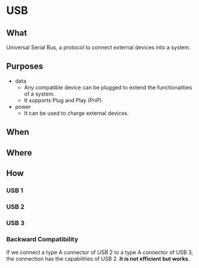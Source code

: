 # USB

## What

Universal Serial Bus, a protocol to connect external devices into a system.

## Purposes

- data
    - Any compatible device can be plugged to extend the functionalities of a system.
    - It supports Plug and Play (PnP).
- power
    - It can be used to charge external devices.

## When

## Where

## How

### USB 1

### USB 2

### USB 3

### Backward Compatibility

If we connect a type A connector of USB 2 to a type A connector of USB 3, the connection has the capabilities of USB 2. **It is not efficient but works.**